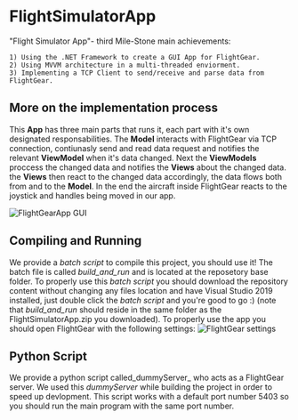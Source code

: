 
# FlightSimulatorApp

"Flight Simulator App"- third Mile-Stone main achievements:

    1) Using the .NET Framework to create a GUI App for FlightGear.
    2) Using MVVM architecture in a multi-threaded enviorment.
    3) Implementing a TCP Client to send/receive and parse data from FlightGear.

## More on the implementation process

This **App** has three main parts that runs it, each part with it's own designated responsabilities. The **Model** interacts with FlightGear via TCP connection, contiunasly send and read data request and notifies the relevant **ViewModel** when it's data changed. Next the **ViewModels** proccess the changed data and notifies the **Views** about the changed data. the **Views** then react to the changed data accordingly, the data flows both from and to the **Model**.
In the end the aircraft inside FlightGear reacts to the joystick and handles being moved in our app.

![FlightGearApp GUI](https://github.com/matanmkl/FlightSimulatorApp/blob/master/FlightGearApp.JPG)

## Compiling and Running
We provide a _batch script_ to compile this project, you should use it!
The batch file is called _build_and_run_ and is located at the reposetory base folder.
To properly use this _batch script_ you should download the repository content without changing any files location and have Visual Studio 2019 installed, just double click the _batch script_ and you're good to go :)
(note that _build_and_run_ should reside in the same folder as the FlightSimulatorApp.zip you downloaded).
To properly use the app you should open FlightGear with the following settings:
![FlightGear settings](https://github.com/matanmkl/FlightSimulatorApp/blob/master/FlightGearSettings.JPG)

## Python Script
We provide a python script called_dummyServer_ who acts as a FlightGear server. We used this _dummyServer_ while building the project in order to speed up devlopment. This script works with a default port number 5403 so you should run the main program with the same port number.
